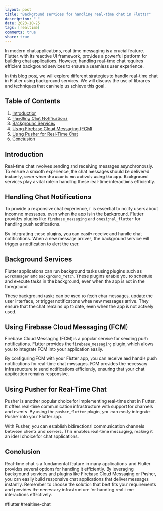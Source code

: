 ```yaml
---
layout: post
title: "Background services for handling real-time chat in Flutter"
description: " "
date: 2023-10-25
tags: [realtime]
comments: true
share: true
---
```


In modern chat applications, real-time messaging is a crucial feature. Flutter, with its reactive UI framework, provides a powerful platform for building chat applications. However, handling real-time chat requires efficient background services to ensure a seamless user experience. 

In this blog post, we will explore different strategies to handle real-time chat in Flutter using background services. We will discuss the use of libraries and techniques that can help us achieve this goal.

## Table of Contents

1. [Introduction](#introduction)
2. [Handling Chat Notifications](#handling-chat-notifications)
3. [Background Services](#background-services)
4. [Using Firebase Cloud Messaging (FCM)](#using-firebase-cloud-messaging)
5. [Using Pusher for Real-Time Chat](#using-pusher-for-real-time-chat)
6. [Conclusion](#conclusion)

## Introduction<a name="introduction"></a>

Real-time chat involves sending and receiving messages asynchronously. To ensure a smooth experience, the chat messages should be delivered instantly, even when the user is not actively using the app. Background services play a vital role in handling these real-time interactions efficiently.

## Handling Chat Notifications<a name="handling-chat-notifications"></a>

To provide a responsive chat experience, it is essential to notify users about incoming messages, even when the app is in the background. Flutter provides plugins like `firebase_messaging` and `onesignal_flutter` for handling push notifications.

By integrating these plugins, you can easily receive and handle chat notifications. When a new message arrives, the background service will trigger a notification to alert the user.

## Background Services<a name="background-services"></a>

Flutter applications can run background tasks using plugins such as `workmanager` and `background_fetch`. These plugins enable you to schedule and execute tasks in the background, even when the app is not in the foreground.

These background tasks can be used to fetch chat messages, update the user interface, or trigger notifications when new messages arrive. They ensure that the chat remains up to date, even when the app is not actively used.

## Using Firebase Cloud Messaging (FCM)<a name="using-firebase-cloud-messaging"></a>

Firebase Cloud Messaging (FCM) is a popular service for sending push notifications. Flutter provides the `firebase_messaging` plugin, which allows you to integrate FCM into your application easily.

By configuring FCM with your Flutter app, you can receive and handle push notifications for real-time chat messages. FCM provides the necessary infrastructure to send notifications efficiently, ensuring that your chat application remains responsive.

## Using Pusher for Real-Time Chat<a name="using-pusher-for-real-time-chat"></a>

Pusher is another popular choice for implementing real-time chat in Flutter. It offers real-time communication infrastructure with support for channels and events. By using the `pusher_flutter` plugin, you can easily integrate Pusher into your Flutter app.

With Pusher, you can establish bidirectional communication channels between clients and servers. This enables real-time messaging, making it an ideal choice for chat applications.

## Conclusion<a name="conclusion"></a>

Real-time chat is a fundamental feature in many applications, and Flutter provides several options for handling it efficiently. By leveraging background services and plugins like Firebase Cloud Messaging or Pusher, you can easily build responsive chat applications that deliver messages instantly. Remember to choose the solution that best fits your requirements and provides the necessary infrastructure for handling real-time interactions effectively.

#flutter #realtime-chat